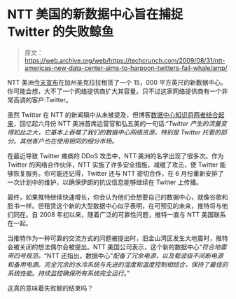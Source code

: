 # NTT 美国的新数据中心旨在捕捉 Twitter 的失败鲸鱼

> 原文：<https://web.archive.org/web/https://techcrunch.com/2009/08/31/ntt-americas-new-data-center-aims-to-harpoon-twitters-fail-whale/amp/>

<amp-img class="alignright size-full wp-image-97539 amp-wp-enforced-sizes i-amphtml-layout-intrinsic i-amphtml-layout-size-defined" title="screen-shot-2009-08-31-at-23252-pm" src="https://web.archive.org/web/20230403225235im_/https://techcrunch.com/wp-content/uploads/2009/08/screen-shot-2009-08-31-at-23252-pm.png" alt="screen-shot-2009-08-31-at-23252-pm" layout="intrinsic" i-amphtml-layout="intrinsic"><i-amphtml-sizer class="i-amphtml-sizer"></i-amphtml-sizer></amp-img>NTT 美洲[今天宣布](https://web.archive.org/web/20230403225235/http://www.nttamerica.com/about/newsroom/press_releases/release.php?ID=195)在加州圣克拉拉租赁了一个 15，000 平方英尺的新数据中心。你可能会想，大不了一个网络提供商扩大其容量。只不过这家网络提供商有一个非常高调的客户:Twitter。

虽然 Twitter 在 NTT 的新闻稿中从未被提及，但博客[数据中心知识将两者结合起来](https://web.archive.org/web/20230403225235/http://www.datacenterknowledge.com/archives/2009/08/31/twitters-growth-drives-ntt-expansion/)，回忆起六月份 NTT 美洲首席运营官和弘五美的一句话:“*Twitter 产生的流量变得如此之大，它基本上吞噬了我们的数据中心网络资源，特别是 Twitter 托管的部分。其他客户也在使用相同的细分市场。*

在最近导致 Twitter 瘫痪的 DDoS 攻击中，NTT·美洲的名字出现了很多次。作为 Twitter 的网络合作伙伴，NTT 实施了许多安全措施，减缓了攻击，使 Twitter 能够恢复服务。你可能还记得，Twitter 还与 NTT 密切合作，在 6 月份重新安排了一次计划中的维护，以确保伊朗的抗议信息能够继续在 Twitter 上传播。

最终，如果推特继续快速增长，你会认为他们会想要自己的数据中心，就像谷歌和脸书一样。但租赁这个新的大型数据中心似乎表明，在可预见的未来，推特将与他们同在。自 2008 年初以来，随着广泛的可靠性问题，推特一直与 NTT 美国联系在一起。

当推特作为一种可靠的交流方式的问题被提出时，旧金山湾区发生大地震时，推特会被关闭的想法偶尔会被提出。NTT 美国公司表示，这个新的数据中心“*符合地震带四号规范。*“NTT 还指出，数据中心”*配备了冗余电源，以及载波级不间断电源和备用电源。完全冗余的水冷系统与先进的湿度和温度控制相结合，保持了最佳的系统性能。持续监控确保所有系统完全运行。*”

这真的意味着失败鲸的结束吗？

<amp-analytics data-credentials="include" class="i-amphtml-layout-fixed i-amphtml-layout-size-defined" i-amphtml-layout="fixed"></amp-analytics>
